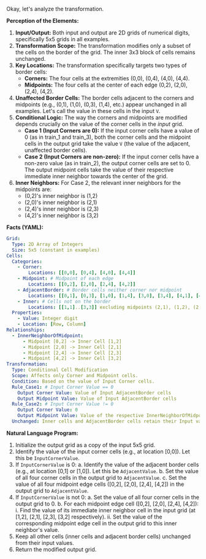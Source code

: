 Okay, let's analyze the transformation.

**Perception of the Elements:**

1.  **Input/Output:** Both input and output are 2D grids of numerical digits, specifically 5x5 grids in all examples.
2.  **Transformation Scope:** The transformation modifies only a subset of the cells on the border of the grid. The inner 3x3 block of cells remains unchanged.
3.  **Key Locations:** The transformation specifically targets two types of border cells:
    *   **Corners:** The four cells at the extremities (0,0), (0,4), (4,0), (4,4).
    *   **Midpoints:** The four cells at the center of each edge (0,2), (2,0), (2,4), (4,2).
4.  **Unaffected Border Cells:** The border cells adjacent to the corners and midpoints (e.g., (0,1), (1,0), (0,3), (1,4), etc.) appear unchanged in all examples. Let's call the value in these cells in the input `V`.
5.  **Conditional Logic:** The way the corners and midpoints are modified depends crucially on the value of the corner cells in the *input* grid.
    *   **Case 1 (Input Corners are 0):** If the input corner cells have a value of 0 (as in train_1 and train_3), both the corner cells and the midpoint cells in the output grid take the value `V` (the value of the adjacent, unaffected border cells).
    *   **Case 2 (Input Corners are non-zero):** If the input corner cells have a non-zero value (as in train_2), the output corner cells are set to 0. The output midpoint cells take the value of their respective immediate inner neighbor towards the center of the grid.
6.  **Inner Neighbors:** For Case 2, the relevant inner neighbors for the midpoints are:
    *   (0,2)'s inner neighbor is (1,2)
    *   (2,0)'s inner neighbor is (2,1)
    *   (2,4)'s inner neighbor is (2,3)
    *   (4,2)'s inner neighbor is (3,2)

**Facts (YAML):**


```yaml
Grid:
  Type: 2D Array of Integers
  Size: 5x5 (constant in examples)
Cells:
  Categories:
    - Corner:
        Locations: [[0,0], [0,4], [4,0], [4,4]]
    - Midpoint: # Midpoint of each edge
        Locations: [[0,2], [2,0], [2,4], [4,2]]
    - AdjacentBorder: # Border cells neither corner nor midpoint
        Locations: [[0,1], [0,3], [1,0], [1,4], [3,0], [3,4], [4,1], [4,3]]
    - Inner: # Cells not on the border
        Locations: [[1,1]..[3,3]] excluding midpoints (2,1), (1,2), (2,3), (3,2) - actually all cells from (1,1) to (3,3)
  Properties:
    - Value: Integer digit
    - Location: [Row, Column]
Relationships:
  - InnerNeighborOfMidpoint:
      - Midpoint [0,2] -> Inner Cell [1,2]
      - Midpoint [2,0] -> Inner Cell [2,1]
      - Midpoint [2,4] -> Inner Cell [2,3]
      - Midpoint [4,2] -> Inner Cell [3,2]
Transformation:
  Type: Conditional Cell Modification
  Scope: Affects only Corner and Midpoint cells.
  Condition: Based on the value of Input Corner cells.
  Rule_Case1: # Input Corner Value == 0
    Output Corner Value: Value of Input AdjacentBorder cells
    Output Midpoint Value: Value of Input AdjacentBorder cells
  Rule_Case2: # Input Corner Value != 0
    Output Corner Value: 0
    Output Midpoint Value: Value of the respective InnerNeighborOfMidpoint cell in the Input grid.
  Unchanged: Inner cells and AdjacentBorder cells retain their Input values.
```


**Natural Language Program:**

1.  Initialize the output grid as a copy of the input 5x5 grid.
2.  Identify the value of the input corner cells (e.g., at location [0,0]). Let this be `InputCornerValue`.
3.  If `InputCornerValue` is 0:
    a.  Identify the value of the adjacent border cells (e.g., at location [0,1] or [1,0]). Let this be `AdjacentValue`.
    b.  Set the value of all four corner cells in the output grid to `AdjacentValue`.
    c.  Set the value of all four midpoint edge cells ([0,2], [2,0], [2,4], [4,2]) in the output grid to `AdjacentValue`.
4.  If `InputCornerValue` is not 0:
    a.  Set the value of all four corner cells in the output grid to 0.
    b.  For each midpoint edge cell ([0,2], [2,0], [2,4], [4,2]):
        i.  Find the value of its immediate inner neighbor cell in the input grid (at [1,2], [2,1], [2,3], [3,2] respectively).
        ii. Set the value of the corresponding midpoint edge cell in the output grid to this inner neighbor's value.
5.  Keep all other cells (inner cells and adjacent border cells) unchanged from their input values.
6.  Return the modified output grid.
